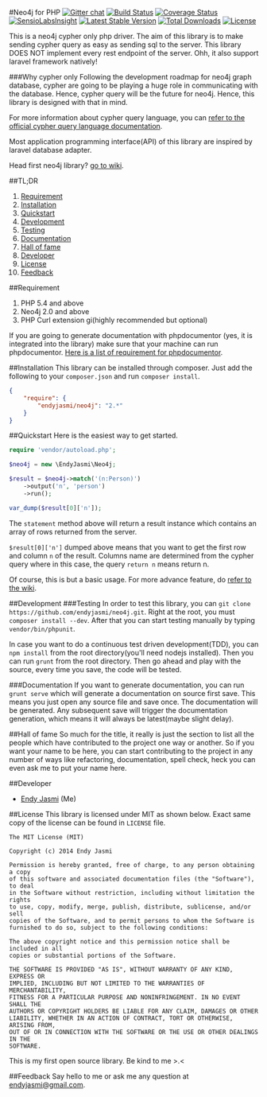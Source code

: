 #Neo4j for PHP [![Gitter chat](https://badges.gitter.im/endyjasmi/neo4j.png)](https://gitter.im/endyjasmi/neo4j)
[![Build Status](https://travis-ci.org/endyjasmi/neo4j.svg?branch=master)](https://travis-ci.org/endyjasmi/neo4j) [![Coverage Status](https://coveralls.io/repos/endyjasmi/neo4j/badge.png?branch=master)](https://coveralls.io/r/endyjasmi/neo4j?branch=master) [![SensioLabsInsight](https://insight.sensiolabs.com/projects/85141c1c-73b9-4a9e-ba14-e5e640a58bb9/mini.png)](https://insight.sensiolabs.com/projects/85141c1c-73b9-4a9e-ba14-e5e640a58bb9) [![Latest Stable Version](https://poser.pugx.org/endyjasmi/neo4j/v/stable.svg)](https://packagist.org/packages/endyjasmi/neo4j) [![Total Downloads](https://poser.pugx.org/endyjasmi/neo4j/downloads.svg)](https://packagist.org/packages/endyjasmi/neo4j) [![License](https://poser.pugx.org/endyjasmi/neo4j/license.svg)](https://packagist.org/packages/endyjasmi/neo4j)

This is a neo4j cypher only php driver. The aim of this library is to make sending cypher query as easy as sending sql to the server. This library DOES NOT implement every rest endpoint of the server. Ohh, it also support laravel framework natively!

###Why cypher only
Following the development roadmap for neo4j graph database, cypher are going to be playing a huge role in communicating with the database. Hence, cypher query will be the future for neo4j. Hence, this library is designed with that in mind.

For more information about cypher query language, you can [refer to the official cypher query language documentation](http://neo4j.com/docs/stable/cypher-query-lang.html).

Most application programming interface(API) of this library are inspired by laravel database adapter.

Head first neo4j library? [go to wiki](https://github.com/endyjasmi/neo4j/wiki).

##TL;DR
1. [Requirement](#requirement)
2. [Installation](#installation)
3. [Quickstart](#quickstart)
4. [Development](#development)
  1. [Testing](#testing)
  2. [Documentation](#documentation)
5. [Hall of fame](#hall-of-fame)
6. [Developer](#developer)
7. [License](#license)
8. [Feedback](#feedback)

##Requirement
1. PHP 5.4 and above
2. Neo4j 2.0 and above
3. PHP Curl extension gi(highly recommended but optional)

If you are going to generate documentation with phpdocumentor (yes, it is integrated into the library) make sure that your machine can run phpdocumentor. [Here is a list of requirement for phpdocumentor](http://phpdoc.org/docs/latest/getting-started/installing.html).

##Installation
This library can be installed through composer. Just add the following to your `composer.json` and run `composer install`.
```json
{
	"require": {
		"endyjasmi/neo4j": "2.*"
	}
}
```

##Quickstart
Here is the easiest way to get started.
```php
require 'vendor/autoload.php';

$neo4j = new \EndyJasmi\Neo4j;

$result = $neo4j->match('(n:Person)')
	->output('n', 'person')
	->run();

var_dump($result[0]['n']);
```
The `statement` method above will return a result instance which contains an array of rows returned from the server.

`$result[0]['n']` dumped above means that you want to get the first row and column `n` of the result. Columns name are determined from the cypher query where in this case, the query `return n` means return n.

Of course, this is but a basic usage. For more advance feature, do [refer to the wiki](https://github.com/endyjasmi/neo4j/wiki).

##Development
###Testing
In order to test this library, you can `git clone https://github.com/endyjasmi/neo4j.git`. Right at the root, you must `composer install --dev`. After that you can start testing manually by typing `vendor/bin/phpunit`.

In case you want to do a continuous test driven development(TDD), you can `npm install` from the root directory(you'll need nodejs installed). Then you can run `grunt` from the root directory. Then go ahead and play with the source, every time you save, the code will be tested.

###Documentation
If you want to generate documentation, you can run `grunt serve` which will generate a documentation on source first save. This means you just open any source file and save once. The documentation will be generated. Any subsequent save will trigger the documentation generation, which means it will always be latest(maybe slight delay).

##Hall of fame
So much for the title, it really is just the section to list all the people which have contributed to the project one way or another. So if you want your name to be here, you can start contributing to the project in any number of ways like refactoring, documentation, spell check, heck you can even ask me to put your name here.

##Developer
* [Endy Jasmi](mailto:endyjasmi@gmail.com) (Me)

##License
This library is licensed under MIT as shown below. Exact same copy of the license can be found in `LICENSE` file.
```
The MIT License (MIT)

Copyright (c) 2014 Endy Jasmi

Permission is hereby granted, free of charge, to any person obtaining a copy
of this software and associated documentation files (the "Software"), to deal
in the Software without restriction, including without limitation the rights
to use, copy, modify, merge, publish, distribute, sublicense, and/or sell
copies of the Software, and to permit persons to whom the Software is
furnished to do so, subject to the following conditions:

The above copyright notice and this permission notice shall be included in all
copies or substantial portions of the Software.

THE SOFTWARE IS PROVIDED "AS IS", WITHOUT WARRANTY OF ANY KIND, EXPRESS OR
IMPLIED, INCLUDING BUT NOT LIMITED TO THE WARRANTIES OF MERCHANTABILITY,
FITNESS FOR A PARTICULAR PURPOSE AND NONINFRINGEMENT. IN NO EVENT SHALL THE
AUTHORS OR COPYRIGHT HOLDERS BE LIABLE FOR ANY CLAIM, DAMAGES OR OTHER
LIABILITY, WHETHER IN AN ACTION OF CONTRACT, TORT OR OTHERWISE, ARISING FROM,
OUT OF OR IN CONNECTION WITH THE SOFTWARE OR THE USE OR OTHER DEALINGS IN THE
SOFTWARE.
```
This is my first open source library. Be kind to me >.<

##Feedback
Say hello to me or ask me any question at [endyjasmi@gmail.com](mailto:endyjasmi@gmail.com).